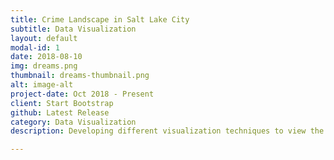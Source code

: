 ```yaml
---
title: Crime Landscape in Salt Lake City
subtitle: Data Visualization
layout: default
modal-id: 1
date: 2018-08-10
img: dreams.png
thumbnail: dreams-thumbnail.png
alt: image-alt
project-date: Oct 2018 - Present
client: Start Bootstrap
github: Latest Release
category: Data Visualization
description: Developing different visualization techniques to view the general crime landscape in Salt Lake City, Utah. Implementing crimes based filters which will be viewed on the Map along with the Line charts about the crimes. 

---
```

